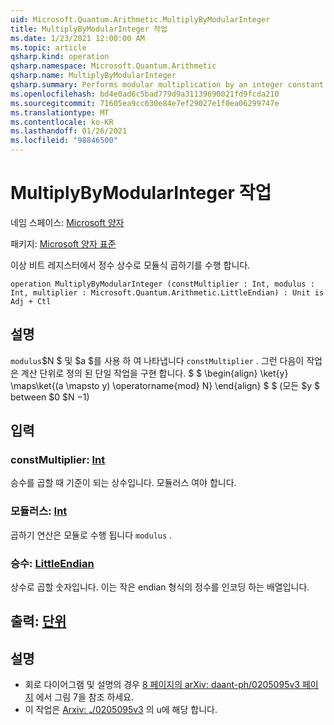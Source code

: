 ```yaml
---
uid: Microsoft.Quantum.Arithmetic.MultiplyByModularInteger
title: MultiplyByModularInteger 작업
ms.date: 1/23/2021 12:00:00 AM
ms.topic: article
qsharp.kind: operation
qsharp.namespace: Microsoft.Quantum.Arithmetic
qsharp.name: MultiplyByModularInteger
qsharp.summary: Performs modular multiplication by an integer constant on a qubit register.
ms.openlocfilehash: bd4e0ad6c5bad779d9a31139690021fd9fcda210
ms.sourcegitcommit: 71605ea9cc630e84e7ef29027e1f0ea06299747e
ms.translationtype: MT
ms.contentlocale: ko-KR
ms.lasthandoff: 01/26/2021
ms.locfileid: "98846500"
---
```

# <a name="multiplybymodularinteger-operation"></a>MultiplyByModularInteger 작업

네임 스페이스: [Microsoft 양자](xref:Microsoft.Quantum.Arithmetic)

패키지: [Microsoft 양자 표준](https://nuget.org/packages/Microsoft.Quantum.Standard)


이상 비트 레지스터에서 정수 상수로 모듈식 곱하기를 수행 합니다.

```qsharp
operation MultiplyByModularInteger (constMultiplier : Int, modulus : Int, multiplier : Microsoft.Quantum.Arithmetic.LittleEndian) : Unit is Adj + Ctl
```


## <a name="description"></a>설명

`modulus`$N $ 및 $a $를 사용 하 여 나타냅니다 `constMultiplier` .
그런 다음이 작업은 계산 단위로 정의 된 단일 작업을 구현 합니다. $ $ \begin{align} \ket{y} \maps\ket{(a \mapsto y) \operatorname{mod} N} \end{align} $ $ (모든 $y $ between $0 $N $-$1)

## <a name="input"></a>입력

### <a name="constmultiplier--int"></a>constMultiplier: [Int](xref:microsoft.quantum.lang-ref.int)

승수를 곱할 때 기준이 되는 상수입니다. 모듈러스 여야 합니다.


### <a name="modulus--int"></a>모듈러스: [Int](xref:microsoft.quantum.lang-ref.int)

곱하기 연산은 모듈로 수행 됩니다 `modulus` .


### <a name="multiplier--littleendian"></a>승수: [LittleEndian](xref:Microsoft.Quantum.Arithmetic.LittleEndian)

상수로 곱할 숫자입니다.
이는 작은 endian 형식의 정수를 인코딩 하는 배열입니다.



## <a name="output--unit"></a>출력: [단위](xref:microsoft.quantum.lang-ref.unit)



## <a name="remarks"></a>설명

- 회로 다이어그램 및 설명의 경우 [8 페이지의 arXiv: daant-ph/0205095v3 페이지](https://arxiv.org/pdf/quant-ph/0205095v3.pdf#page=8) 에서 그림 7을 참조 하세요.
- 이 작업은 [Arxiv: ₐ/0205095v3](https://arxiv.org/pdf/quant-ph/0205095v3.pdf) 의 u에 해당 합니다.